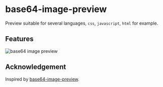 # base64-image-preview

Preview suitable for several languages, `css`, `javascript`, `html` for example.

## Features

![base64 image preview](./demo.gif)

## Acknowledgement

Inspired by [base64-image-preview](https://github.com/NateScarlet/base64-image-preview/blob/master/src/extension.ts).
